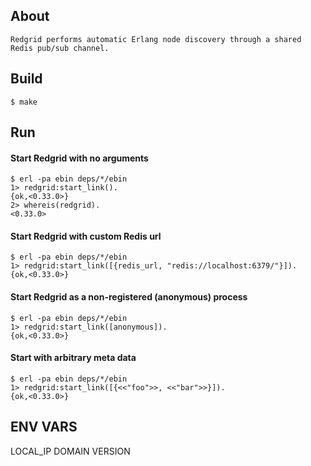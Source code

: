 ## About

    Redgrid performs automatic Erlang node discovery through a shared Redis pub/sub channel.

## Build

    $ make

## Run

#### Start Redgrid with no arguments
    
    $ erl -pa ebin deps/*/ebin
    1> redgrid:start_link().
    {ok,<0.33.0>}
    2> whereis(redgrid).
    <0.33.0>

#### Start Redgrid with custom Redis url

    $ erl -pa ebin deps/*/ebin
    1> redgrid:start_link([{redis_url, "redis://localhost:6379/"}]).
    {ok,<0.33.0>}

#### Start Redgrid as a non-registered (anonymous) process

    $ erl -pa ebin deps/*/ebin
    1> redgrid:start_link([anonymous]).
    {ok,<0.33.0>}

#### Start with arbitrary meta data

    $ erl -pa ebin deps/*/ebin
    1> redgrid:start_link([{<<"foo">>, <<"bar">>}]).
    {ok,<0.33.0>}

## ENV VARS

LOCAL\_IP
DOMAIN
VERSION

